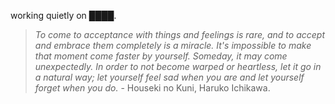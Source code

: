 working quietly on ████.


> *To come to acceptance with things and feelings is rare, and to accept and embrace them completely is a miracle. It's impossible to make that moment come faster by yourself. Someday, it may come unexpectedly. In order to not become warped or heartless, let it go in a natural way; let yourself feel sad when you are and let yourself forget when you do.* - Houseki no Kuni, Haruko Ichikawa.
